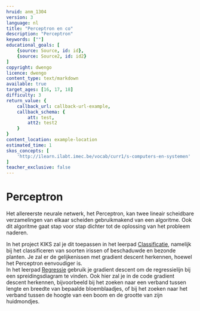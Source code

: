 ```yaml
---
hruid: anm_1304
version: 3
language: nl
title: "Perceptron en co"
description: "Perceptron"
keywords: [""]
educational_goals: [
    {source: Source, id: id}, 
    {source: Source2, id: id2}
]
copyright: dwengo
licence: dwengo
content_type: text/markdown
available: true
target_ages: [16, 17, 18]
difficulty: 3
return_value: {
    callback_url: callback-url-example,
    callback_schema: {
        att: test,
        att2: test2
    }
}
content_location: example-location
estimated_time: 1
skos_concepts: [
    'http://ilearn.ilabt.imec.be/vocab/curr1/s-computers-en-systemen'
]
teacher_exclusive: false
---
```


# Perceptron

Het allereerste neurale netwerk, het Perceptron, kan twee lineair scheidbare verzamelingen van elkaar scheiden gebruikmakend van een algoritme.
Ook dit algoritme gaat stap voor stap dichter tot de oplossing van het probleem naderen.

In het project KIKS zal je dit toepassen in het leerpad [Classificatie](https://dwengo.org/learning-path.html?hruid=kiks5_classificatie&language=nl&te=true&source_page=%2Fkiks%2F&source_title=%20KIKS#kiks_mnist;nl;3), namelijk bij het classificeren van soorten irissen of beschaduwde en bezonde planten. Je zal er de gelijkenissen met gradient descent herkennen, hoewel het Perceptron eenvoudiger is.<br>
In het leerpad [Regressie](https://dwengo.org/learning-path.html?hruid=kiks6_regressie&language=nl&te=true&source_page=%2Fkiks%2F&source_title=%20KIKS#kiks_iris_regressie;nl;3) gebruik je gradient descent om de regressielijn bij een spreidingsdiagram te vinden. Ook hier zal je in de code gradient descent herkennen, bijvoorbeeld bij het zoeken naar een verband tussen lengte en breedte van bepaalde bloemblaadjes, of bij het zoeken naar het verband tussen de hoogte van een boom en de grootte van zijn huidmondjes.  


